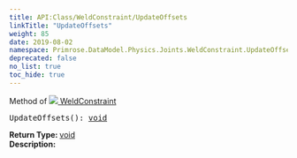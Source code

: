 ```yaml
---
title: API:Class/WeldConstraint/UpdateOffsets
linkTitle: "UpdateOffsets"
weight: 85
date: 2019-08-02
namespace: Primrose.DataModel.Physics.Joints.WeldConstraint.UpdateOffsets
deprecated: false
no_list: true
toc_hide: true
---
```

Method of <a href="/docs/api-reference/Class/WeldConstraint"><img src="/icons/silk/link.png"/>&nbsp;WeldConstraint</a>
<pre class="method-declaration">
UpdateOffsets(): <a class="type" href="/docs/api-reference/System/void">void</a></pre>
<b>Return Type: </b>
<a class="type" href="/docs/api-reference/System/void">void</a>
<br/>
<b>Description: </b>